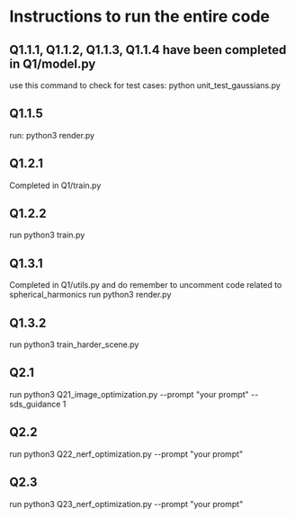 # Instructions to run the entire code

## Q1.1.1, Q1.1.2, Q1.1.3, Q1.1.4 have been completed in Q1/model.py
use this command to check for test cases: python unit_test_gaussians.py

## Q1.1.5
run: python3 render.py

## Q1.2.1
Completed in Q1/train.py

## Q1.2.2
run python3 train.py

## Q1.3.1
Completed in Q1/utils.py and do remember to uncomment code related to spherical_harmonics
run python3 render.py

## Q1.3.2
run python3 train_harder_scene.py

## Q2.1
run python3 Q21_image_optimization.py --prompt "your prompt" --sds_guidance 1

## Q2.2
run python3 Q22_nerf_optimization.py --prompt "your prompt"

## Q2.3
run python3 Q23_nerf_optimization.py --prompt "your prompt"